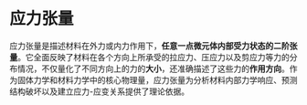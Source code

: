 # 应力张量

应力张量是描述材料在外力或内力作用下，**任意一点微元体内部受力状态的二阶张量**。它全面反映了材料在各个方向上所承受的拉应力、压应力以及剪应力等力的分布情况，不仅量化了不同方向上的力的**大小**，还准确描述了这些力的**作用方向**。作为固体力学和材料力学中的核心物理量，应力张量为分析材料内部力学响应、预测结构破坏以及建立应力-应变关系提供了理论依据。